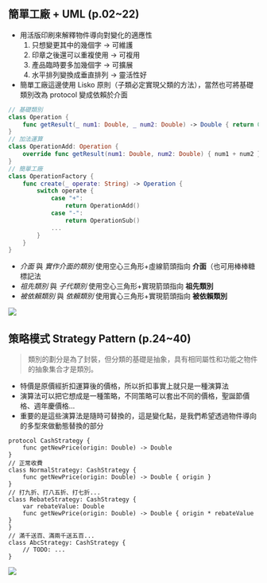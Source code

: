 
## 簡單工廠 + UML (p.02~22)

- 用活版印刷來解釋物件導向對變化的適應性
    1. 只想變更其中的幾個字  -> 可維護
    2. 印章之後還可以重複使用 -> 可複用
    3. 產品臨時要多加幾個字  -> 可擴展
    4. 水平排列變換成垂直排列 -> 靈活性好
- 簡單工廠這邊使用 Lisko 原則（子類必定實現父類的方法），當然也可將基礎類別改為 protocol 變成依賴於介面

```swift
// 基礎類別
class Operation {
    func getResult(_ num1: Double, _ num2: Double) -> Double { return 0 }
}
// 加法運算
class OperationAdd: Operation {
    override func getResult(num1: Double, num2: Double) { num1 + num2 }
}
// 簡單工廠
class OperationFactory {
    func create(_ operate: String) -> Operation {
        switch operate {
            case "+": 
                return OperationAdd()
            case "-": 
                return OperationSub()
            ...
        }
    }
}
```

- *介面* 與 *實作介面的類別* 使用空心三角形+虛線箭頭指向 **介面**（也可用棒棒糖標記法
- *祖先類別* 與 *子代類別* 使用空心三角形+實現箭頭指向 **祖先類別**
- *被依賴類別* 與 *依賴類別* 使用實心三角形+實現箭頭指向 **被依賴類別**

![](https://i.imgur.com/rEt5Y3v.jpg)




## 策略模式 Strategy Pattern (p.24~40)

> 類別的劃分是為了封裝，但分類的基礎是抽象，具有相同屬性和功能之物件的抽象集合才是類別。

- 特價是原價經折扣運算後的價格，所以折扣事實上就只是一種演算法
- 演算法可以把它想成是一種策略，不同策略可以套出不同的價格，聖誕節價格、週年慶價格...
- 重要的是這些演算法是隨時可替換的，這是變化點，是我們希望透過物件導向的多型來做動態替換的部分

```swift=
protocol CashStrategy {
    func getNewPrice(origin: Double) -> Double
}
// 正常收費
class NormalStrategy: CashStrategy {
    func getNewPrice(origin: Double) -> Double { origin }
}
// 打九折、打八五折、打七折...
class RebateStrategy: CashStrategy {
    var rebateValue: Double
    func getNewPrice(origin: Double) -> Double { origin * rebateValue }
}
// 滿千送百、滿兩千送五百...
class AbcStrategy: CashStrategy {
    // TODO: ...
}
```

![](https://i.imgur.com/ILN5myH.jpg)












